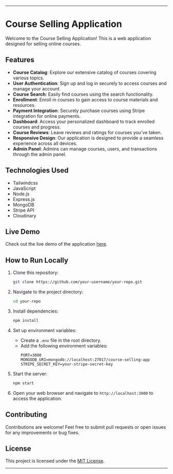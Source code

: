 
---

# Course Selling Application

Welcome to the Course Selling Application! This is a web application designed for selling online courses.

## Features

- **Course Catalog**: Explore our extensive catalog of courses covering various topics.
- **User Authentication**: Sign up and log in securely to access courses and manage your account.
- **Course Search**: Easily find courses using the search functionality.
- **Enrollment**: Enroll in courses to gain access to course materials and resources.
- **Payment Integration**: Securely purchase courses using Stripe integration for online payments.
- **Dashboard**: Access your personalized dashboard to track enrolled courses and progress.
- **Course Reviews**: Leave reviews and ratings for courses you've taken.
- **Responsive Design**: Our application is designed to provide a seamless experience across all devices.
- **Admin Panel**: Admins can manage courses, users, and transactions through the admin panel.

## Technologies Used

- Tailwindcss 
- JavaScript
- Node.js
- Express.js
- MongoDB
- Stripe API
- Cloudinary

## Live Demo

Check out the live demo of the application [here](https://academor.netlify.app/).

## How to Run Locally

1. Clone this repository:
   ```bash
   git clone https://github.com/your-username/your-repo.git
   ```

2. Navigate to the project directory:
   ```bash
   cd your-repo
   ```

3. Install dependencies:
   ```bash
   npm install
   ```

4. Set up environment variables:
   - Create a `.env` file in the root directory.
   - Add the following environment variables:
     ```
     PORT=3000
     MONGODB_URI=mongodb://localhost:27017/course-selling-app
     STRIPE_SECRET_KEY=your-stripe-secret-key
     ```

5. Start the server:
   ```bash
   npm start
   ```

6. Open your web browser and navigate to `http://localhost:3000` to access the application.

## Contributing

Contributions are welcome! Feel free to submit pull requests or open issues for any improvements or bug fixes.

## License

This project is licensed under the [MIT License](LICENSE).

---
